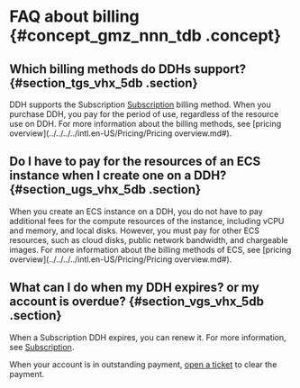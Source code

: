 # FAQ about billing {#concept_gmz_nnn_tdb .concept}

## Which billing methods do DDHs support? {#section_tgs_vhx_5db .section}

DDH supports the Subscription [Subscription](../../../../intl.en-US/Pricing/Subscription.md#) billing method. When you purchase DDH, you pay for the period of use, regardless of the resource use on DDH. For more information about the billing methods, see [pricing overview](../../../../intl.en-US/Pricing/Pricing overview.md#).

## Do I have to pay for the resources of an ECS instance when I create one on a DDH? {#section_ugs_vhx_5db .section}

When you create an ECS instance on a DDH, you do not have to pay additional fees for the compute resources of the instance, including vCPU and memory, and local disks. However, you must pay for other ECS resources, such as cloud disks, public network bandwidth, and chargeable images. For more information about the billing methods of ECS, see [pricing overview](../../../../intl.en-US/Pricing/Pricing overview.md#).

## What can I do when my DDH expires? or my account is overdue? {#section_vgs_vhx_5db .section}

When a Subscription DDH expires, you can renew it. For more information, see [Subscription](../../../../intl.en-US/Pricing/Subscription.md#).

When your account is in outstanding payment, [open a ticket](https://workorder-intl.console.aliyun.com/#/ticket/createIndex) to clear the payment.

